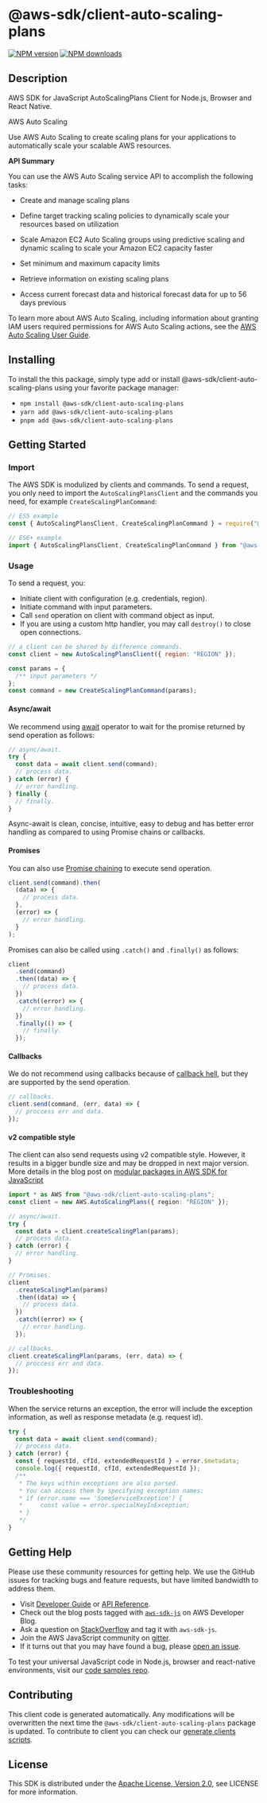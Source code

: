 # @aws-sdk/client-auto-scaling-plans

[![NPM version](https://img.shields.io/npm/v/@aws-sdk/client-auto-scaling-plans/latest.svg)](https://www.npmjs.com/package/@aws-sdk/client-auto-scaling-plans)
[![NPM downloads](https://img.shields.io/npm/dm/@aws-sdk/client-auto-scaling-plans.svg)](https://www.npmjs.com/package/@aws-sdk/client-auto-scaling-plans)

## Description

AWS SDK for JavaScript AutoScalingPlans Client for Node.js, Browser and React Native.

<fullname>AWS Auto Scaling</fullname>

<p>Use AWS Auto Scaling to create scaling plans for your applications to
automatically scale your scalable AWS resources. </p>
<p>
<b>API Summary</b>
</p>
<p>You can use the AWS Auto Scaling service API to accomplish the following tasks:</p>
<ul>
<li>
<p>Create and manage scaling plans</p>
</li>
<li>
<p>Define target tracking scaling policies to dynamically scale your resources based
on utilization</p>
</li>
<li>
<p>Scale Amazon EC2 Auto Scaling groups using predictive scaling and dynamic scaling to scale your
Amazon EC2 capacity faster</p>
</li>
<li>
<p>Set minimum and maximum capacity limits</p>
</li>
<li>
<p>Retrieve information on existing scaling plans</p>
</li>
<li>
<p>Access current forecast data and historical forecast data for up to 56 days
previous</p>
</li>
</ul>

<p>To learn more about AWS Auto Scaling, including information about granting IAM users required
permissions for AWS Auto Scaling actions, see the <a href="https://docs.aws.amazon.com/autoscaling/plans/userguide/what-is-aws-auto-scaling.html">AWS Auto Scaling User Guide</a>. </p>

## Installing

To install the this package, simply type add or install @aws-sdk/client-auto-scaling-plans
using your favorite package manager:

- `npm install @aws-sdk/client-auto-scaling-plans`
- `yarn add @aws-sdk/client-auto-scaling-plans`
- `pnpm add @aws-sdk/client-auto-scaling-plans`

## Getting Started

### Import

The AWS SDK is modulized by clients and commands.
To send a request, you only need to import the `AutoScalingPlansClient` and
the commands you need, for example `CreateScalingPlanCommand`:

```js
// ES5 example
const { AutoScalingPlansClient, CreateScalingPlanCommand } = require("@aws-sdk/client-auto-scaling-plans");
```

```ts
// ES6+ example
import { AutoScalingPlansClient, CreateScalingPlanCommand } from "@aws-sdk/client-auto-scaling-plans";
```

### Usage

To send a request, you:

- Initiate client with configuration (e.g. credentials, region).
- Initiate command with input parameters.
- Call `send` operation on client with command object as input.
- If you are using a custom http handler, you may call `destroy()` to close open connections.

```js
// a client can be shared by difference commands.
const client = new AutoScalingPlansClient({ region: "REGION" });

const params = {
  /** input parameters */
};
const command = new CreateScalingPlanCommand(params);
```

#### Async/await

We recommend using [await](https://developer.mozilla.org/en-US/docs/Web/JavaScript/Reference/Operators/await)
operator to wait for the promise returned by send operation as follows:

```js
// async/await.
try {
  const data = await client.send(command);
  // process data.
} catch (error) {
  // error handling.
} finally {
  // finally.
}
```

Async-await is clean, concise, intuitive, easy to debug and has better error handling
as compared to using Promise chains or callbacks.

#### Promises

You can also use [Promise chaining](https://developer.mozilla.org/en-US/docs/Web/JavaScript/Guide/Using_promises#chaining)
to execute send operation.

```js
client.send(command).then(
  (data) => {
    // process data.
  },
  (error) => {
    // error handling.
  }
);
```

Promises can also be called using `.catch()` and `.finally()` as follows:

```js
client
  .send(command)
  .then((data) => {
    // process data.
  })
  .catch((error) => {
    // error handling.
  })
  .finally(() => {
    // finally.
  });
```

#### Callbacks

We do not recommend using callbacks because of [callback hell](http://callbackhell.com/),
but they are supported by the send operation.

```js
// callbacks.
client.send(command, (err, data) => {
  // proccess err and data.
});
```

#### v2 compatible style

The client can also send requests using v2 compatible style.
However, it results in a bigger bundle size and may be dropped in next major version. More details in the blog post
on [modular packages in AWS SDK for JavaScript](https://aws.amazon.com/blogs/developer/modular-packages-in-aws-sdk-for-javascript/)

```ts
import * as AWS from "@aws-sdk/client-auto-scaling-plans";
const client = new AWS.AutoScalingPlans({ region: "REGION" });

// async/await.
try {
  const data = client.createScalingPlan(params);
  // process data.
} catch (error) {
  // error handling.
}

// Promises.
client
  .createScalingPlan(params)
  .then((data) => {
    // process data.
  })
  .catch((error) => {
    // error handling.
  });

// callbacks.
client.createScalingPlan(params, (err, data) => {
  // proccess err and data.
});
```

### Troubleshooting

When the service returns an exception, the error will include the exception information,
as well as response metadata (e.g. request id).

```js
try {
  const data = await client.send(command);
  // process data.
} catch (error) {
  const { requestId, cfId, extendedRequestId } = error.$metadata;
  console.log({ requestId, cfId, extendedRequestId });
  /**
   * The keys within exceptions are also parsed.
   * You can access them by specifying exception names:
   * if (error.name === 'SomeServiceException') {
   *     const value = error.specialKeyInException;
   * }
   */
}
```

## Getting Help

Please use these community resources for getting help.
We use the GitHub issues for tracking bugs and feature requests, but have limited bandwidth to address them.

- Visit [Developer Guide](https://docs.aws.amazon.com/sdk-for-javascript/v3/developer-guide/welcome.html)
  or [API Reference](https://docs.aws.amazon.com/AWSJavaScriptSDK/v3/latest/index.html).
- Check out the blog posts tagged with [`aws-sdk-js`](https://aws.amazon.com/blogs/developer/tag/aws-sdk-js/)
  on AWS Developer Blog.
- Ask a question on [StackOverflow](https://stackoverflow.com/questions/tagged/aws-sdk-js) and tag it with `aws-sdk-js`.
- Join the AWS JavaScript community on [gitter](https://gitter.im/aws/aws-sdk-js-v3).
- If it turns out that you may have found a bug, please [open an issue](https://github.com/aws/aws-sdk-js-v3/issues/new/choose).

To test your universal JavaScript code in Node.js, browser and react-native environments,
visit our [code samples repo](https://github.com/aws-samples/aws-sdk-js-tests).

## Contributing

This client code is generated automatically. Any modifications will be overwritten the next time the `@aws-sdk/client-auto-scaling-plans` package is updated.
To contribute to client you can check our [generate clients scripts](https://github.com/aws/aws-sdk-js-v3/tree/main/scripts/generate-clients).

## License

This SDK is distributed under the
[Apache License, Version 2.0](http://www.apache.org/licenses/LICENSE-2.0),
see LICENSE for more information.

